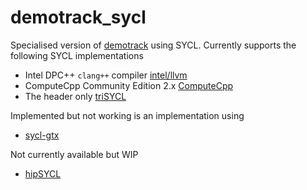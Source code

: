 # demotrack_sycl

Specialised version of [demotrack](https://github.com/martinschwinzerl/demotrack) using SYCL. Currently supports the following SYCL implementations
- Intel DPC++ `clang++` compiler [intel/llvm](https://github.com/intel/llvm/)
- ComputeCpp Community Edition 2.x [ComputeCpp](https://developer.codeplay.com/products/computecpp/ce/home)
- The header only [triSYCL](https://github.com/triSYCL/triSYCL)

Implemented but not working is an implementation using 
- [sycl-gtx](https://github.com/ProGTX/sycl-gtx)

Not currently available but WIP
- [hipSYCL](https://github.com/illuhad/hipSYCL)

